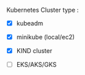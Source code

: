 Kubernetes Cluster type :
- [x] kubeadm
- [x] minikube (local/ec2)
- [x] KIND cluster
- [ ] EKS/AKS/GKS

 